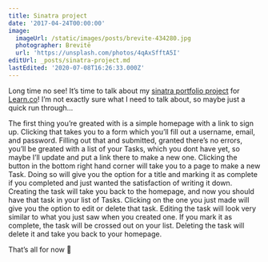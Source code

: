 ```yaml
---
title: Sinatra project
date: '2017-04-24T00:00:00'
image:
  imageUrl: /static/images/posts/brevite-434280.jpg
  photographer: Brevitē
  url: 'https://unsplash.com/photos/4qAxSfftA5I'
editUrl: _posts/sinatra-project.md
lastEdited: '2020-07-08T16:26:33.000Z'
---
```


Long time no see! It’s time to talk about my
[sinatra portfolio project](https://github.com/mcansh/sinatra-project 'mcansh/sinatra-project')
for [Learn.co](https://learn.co)! I’m not exactly sure what I need to talk
about, so maybe just a quick run through...

The first thing you’re greated with is a simple homepage with a link to sign up.
Clicking that takes you to a form which you’ll fill out a username, email, and
password. Filling out that and submitted, granted there’s no errors, you’ll be
greated with a list of your Tasks, which you dont have yet, so maybe I’ll update
and put a link there to make a new one. Clicking the button in the bottom right
hand corner will take you to a page to make a new Task. Doing so will give you
the option for a title and marking it as complete if you completed and just
wanted the satisfaction of writing it down. Creating the task will take you back
to the homepage, and now you should have that task in your list of Tasks.
Clicking on the one you just made will give you the option to edit or delete
that task. Editing the task will look very similar to what you just saw when you
created one. If you mark it as complete, the task will be crossed out on your
list. Deleting the task will delete it and take you back to your homepage.

That’s all for now 👋
